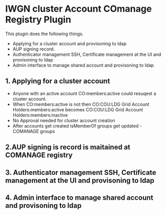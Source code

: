 # IWGN cluster Account COmanage Registry Plugin
This plugin does the following things. 
 - Applying for a cluster account and provisoning to ldap
 - AUP signing record.
 - Authenticator management SSH, Certificate management at the UI and provisoning to ldap
 - Admin interface to manage shared account and provisoning to ldap


## 1. Applying for a cluster account 
 - Anyone with an active account CO:members:active could resuqest a cluster account.
 - When CO:members:active is not then CO:COU:LDG Grid Account Holders:members:active becomes CO:COU:LDG Grid Account Holders:members:inactive
 - No Approval needed for cluster account creation
 - After accounts get created isMemberOf groups get updated - COMANAGE groups 

## 2.AUP signing is record is maitained at COMANAGE registry 

## 3. Authenticator management SSH, Certificate management at the UI and provisoning to ldap

## 4. Admin interface to manage shared account and provisoning to ldap
